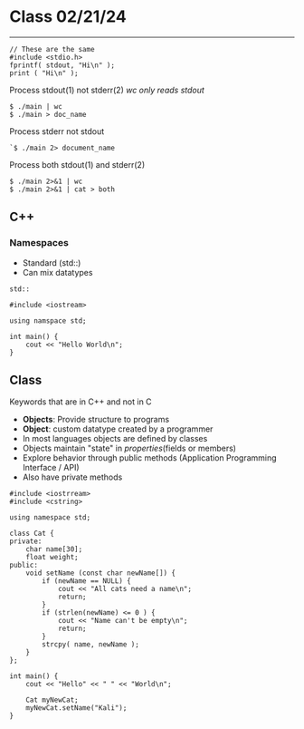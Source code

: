 # Class 02/21/24
---

```
// These are the same
#include <stdio.h>
fprintf( stdout, "Hi\n" );
print ( "Hi\n" );
```

Process stdout(1) not stderr(2)
*wc only reads stdout*
```
$ ./main | wc
$ ./main > doc_name
```

Process stderr not stdout
```
`$ ./main 2> document_name
```

Process both stdout(1) and stderr(2)
```
$ ./main 2>&1 | wc
$ ./main 2>&1 | cat > both
```

## C++
### Namespaces
* Standard (std::)
* Can mix datatypes
```
std::
```
```
#include <iostream>

using namspace std;

int main() {
    cout << "Hello World\n";
}
```
## Class
Keywords that are in C++ and not in C
* **Objects**: Provide structure to programs
* **Object**: custom datatype created by a programmer
* In most languages objects are defined by classes
* Objects maintain "state" in *properties*(fields or members)
* Explore behavior through public methods (Application Programming Interface / API)
* Also have private methods
```
#include <iostrream>
#include <cstring>

using namespace std;

class Cat {
private:
    char name[30];
    float weight;
public:
    void setName (const char newName[]) {
        if (newName == NULL) {
            cout << "All cats need a name\n";
            return;
        }
        if (strlen(newName) <= 0 ) {
            cout << "Name can't be empty\n";
            return;
        }
        strcpy( name, newName );
    }
};

int main() {
    cout << "Hello" << " " << "World\n";

    Cat myNewCat;
    myNewCat.setName("Kali");
}
```



